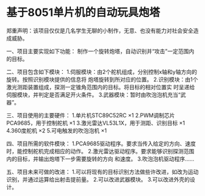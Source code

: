 # 基于8051单片机的自动玩具炮塔

郑重声明：该项目仅仅是几名学生无聊的小制作，无意、也没有能力对社会安全造成威胁。

一、项目主要实现如下功能：
	制作一个旋转炮塔，自动识别并“攻击”一定范围内的目标。

二、项目包含如下模块：
	1.伺服模块：由2个舵机组成，分别控制x轴和y轴方向的旋转。按照识别模块提供的信息将
	炮塔旋转到所对应的位置。
	2.识别模块：由1个激光测距装置组成，探测一定锥角范围内的目标。将目标的相对位置实
	时呈递给伺服模块，并判定是否满足开火条件。
	3.武器模块：暂时由吹泡泡机充当“武器”。

三、项目使用的主要硬件：
	1.单片机STC89C52RC ×1
	2.PWM调制芯片PCA9685，用于控制舵机 ×1
	3.激光雷达VL53L1X，用于测距、识别目标 ×1
	4.360度舵机 ×2
	5.可电触发的吹泡泡机 ×1

四、项目所需的软件模块：
	1.PCA9685驱动程序。要求当传入给定的方向、速度时，能控制舵机完成相应的动作。
	2.激光雷达驱动程序。要求能够识别探测范围内的目标，并输出炮塔下一步需要旋转的方向
	和速度。
	3.吹泡泡机驱动程序……

五、项目未来可做的改进：
	1.可以将现有的目标识别方法做些许改进，如改为运动识别，并通过运算给出射击提前量。
	2.可以改进武器模块。
	3.可以改进外壳的设计。